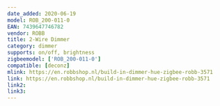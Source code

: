 ```yaml
---
date_added: 2020-06-19
model: ROB_200-011-0
EAN: 7439647746782
vendor: ROBB
title: 2-Wire Dimmer
category: dimmer
supports: on/off, brightness
zigbeemodel: ['ROB_200-011-0']
compatible: [deconz]
mlink: https://en.robbshop.nl/build-in-dimmer-hue-zigbee-robb-3571
link: https://en.robbshop.nl/build-in-dimmer-hue-zigbee-robb-3571
link2: 
link3: 
---
```


